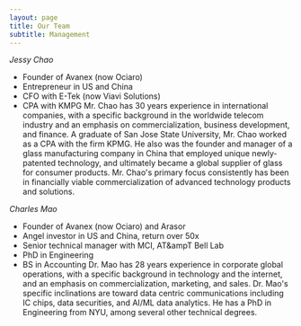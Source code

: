 ```yaml
---
layout: page
title: Our Team
subtitle: Management
---
```


*Jessy Chao*
* Founder of Avanex (now Ociaro)
* Entrepreneur in US and China
* CFO with E-Tek (now Viavi Solutions)
* CPA with KMPG
Mr. Chao has 30 years experience in international companies, with a specific background in the worldwide telecom industry and an emphasis on commercialization, business development, and finance. A graduate of San Jose State University, Mr. Chao worked as a CPA with the firm KPMG. He also was the founder and manager of a glass manufacturing company in China that employed unique newly-patented technology, and ultimately became a global supplier of glass for consumer products. Mr. Chao's primary focus consistently has been in financially viable commercialization of advanced technology products and solutions.

*Charles Mao*
* Founder of Avanex (now Ociaro) and Arasor
* Angel investor in US and China, return over 50x
* Senior technical manager with MCI, AT&ampT Bell Lab
* PhD in Engineering
* BS in Accounting
Dr. Mao has 28 years experience in corporate global operations, with a specific background in technology and the internet, and an emphasis on commercialization, marketing, and sales. Dr. Mao's specific inclinations are toward data centric communications including IC chips, data securities, and AI/ML data analytics. He has a PhD in Engineering from NYU, among several other technical degrees.

